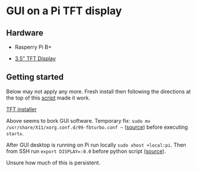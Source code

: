 # GUI on a Pi TFT display

## Hardware

* Rasperry Pi B+

* [3.5" TFT Display](https://www.adafruit.com/product/2097)

## Getting started

Below may not apply any more. Fresh install then following the directions at the top of this [script](https://github.com/adafruit/Raspberry-Pi-Installer-Scripts/blob/master/adafruit-pitft.sh) made it work.

[TFT installer](https://learn.adafruit.com/adafruit-pitft-3-dot-5-touch-screen-for-raspberry-pi/easy-install-2)

Above seems to bork GUI software. Temporary fix: `sudo mv /usr/share/X11/xorg.conf.d/99-fbturbo.conf ~` ([source](https://github.com/hypriot/x11-on-HypriotOS/issues/5)) before executing `startx`.

After GUI desktop is running on Pi run locally `sudo xhost +local:pi`. Then from SSH run `export DISPLAY=:0.0` before python script ([source](https://www.raspberrypi.org/forums/viewtopic.php?t=124021)). 

Unsure how much of this is persistent. 
